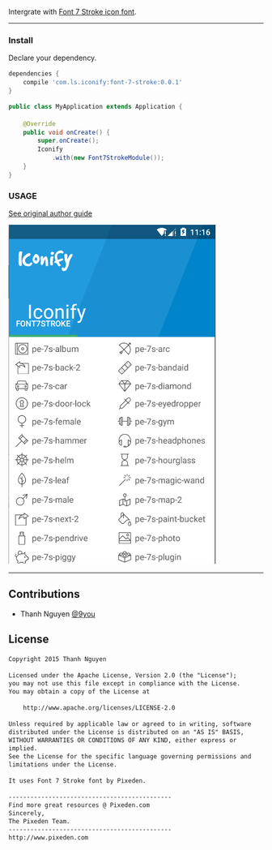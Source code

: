 Intergrate with [Font 7 Stroke icon font](http://themes-pixeden.com/font-demos/7-stroke/).

-----

### Install

Declare your dependency.

```gradle
dependencies {
    compile 'com.ls.iconify:font-7-stroke:0.0.1'
}
```

```java
public class MyApplication extends Application {

    @Override
    public void onCreate() {
        super.onCreate();
        Iconify
            .with(new Font7StrokeModule());
    }
}
```

### USAGE

[See original author guide](https://github.com/JoanZapata/android-iconify)

![](images/demo.png)

-----

## Contributions

* Thanh Nguyen [@9you](https://github.com/9you)

## License

```
Copyright 2015 Thanh Nguyen

Licensed under the Apache License, Version 2.0 (the "License");
you may not use this file except in compliance with the License.
You may obtain a copy of the License at

    http://www.apache.org/licenses/LICENSE-2.0

Unless required by applicable law or agreed to in writing, software
distributed under the License is distributed on an "AS IS" BASIS,
WITHOUT WARRANTIES OR CONDITIONS OF ANY KIND, either express or implied.
See the License for the specific language governing permissions and
limitations under the License.

It uses Font 7 Stroke font by Pixeden.

---------------------------------------------
Find more great resources @ Pixeden.com
Sincerely,
The Pixeden Team.
---------------------------------------------
http://www.pixeden.com
    
```
